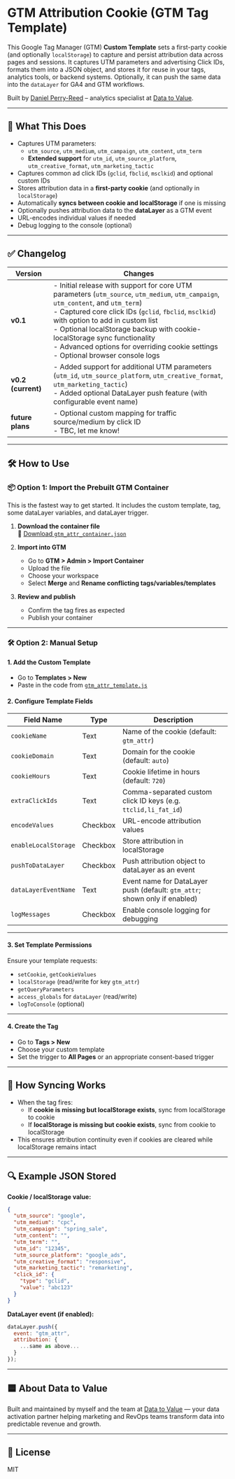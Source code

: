 # GTM Attribution Cookie (GTM Tag Template)

This Google Tag Manager (GTM) **Custom Template** sets a first-party cookie (and optionally `localStorage`) to capture and persist attribution data across pages and sessions. It captures UTM parameters and advertising Click IDs, formats them into a JSON object, and stores it for reuse in your tags, analytics tools, or backend systems. Optionally, it can push the same data into the `dataLayer` for GA4 and GTM workflows.

Built by [Daniel Perry-Reed](https://www.linkedin.com/in/danielperryreed/) – analytics specialist at [Data to Value](https://www.datatovalue.com).

---

## 🚀 What This Does

* Captures UTM parameters:
  * `utm_source`, `utm_medium`, `utm_campaign`, `utm_content`, `utm_term`
  * **Extended support** for `utm_id`, `utm_source_platform`, `utm_creative_format`, `utm_marketing_tactic`
* Captures common ad click IDs (`gclid`, `fbclid`, `msclkid`) and optional custom IDs
* Stores attribution data in a **first-party cookie** (and optionally in `localStorage`)
* Automatically **syncs between cookie and localStorage** if one is missing
* Optionally pushes attribution data to the **dataLayer** as a GTM event
* URL-encodes individual values if needed
* Debug logging to the console (optional)

---

## ✅ Changelog

| Version     | Changes |
|-------------|---------|
| **v0.1** | - Initial release with support for core UTM parameters (`utm_source`, `utm_medium`, `utm_campaign`, `utm_content`, and `utm_term`) <br> - Captured core click IDs (`gclid`, `fbclid`, `msclkid`) with option to add in custom list <br> - Optional localStorage backup with cookie-localStorage sync functionality <br> - Advanced options for overriding cookie settings <br> - Optional browser console logs |
| **v0.2 (current)** | - Added support for additional UTM parameters (`utm_id`, `utm_source_platform`, `utm_creative_format`, `utm_marketing_tactic`) <br> - Added optional DataLayer push feature (with configurable event name) |
| **future plans** | - Optional custom mapping for traffic source/medium by click ID <br> - TBC, let me know! |

---

## 🛠️ How to Use

### 📦 Option 1: Import the Prebuilt GTM Container

This is the fastest way to get started. It includes the custom template, tag, some dataLayer variables, and dataLayer trigger.

1. **Download the container file**  
   📄 [Download `gtm_attr_container.json`](./gtm_attr_container.json)

2. **Import into GTM**
   * Go to **GTM > Admin > Import Container**
   * Upload the file
   * Choose your workspace
   * Select **Merge** and **Rename conflicting tags/variables/templates**

3. **Review and publish**
   * Confirm the tag fires as expected
   * Publish your container

---

### 🛠️ Option 2: Manual Setup

#### 1. Add the Custom Template

* Go to **Templates > New**
* Paste in the code from [`gtm_attr_template.js`](./gtm_attr_template.js)

#### 2. Configure Template Fields

| Field Name            | Type     | Description                                                                 |
|-----------------------|----------|-----------------------------------------------------------------------------|
| `cookieName`          | Text     | Name of the cookie (default: `gtm_attr`)                                   |
| `cookieDomain`        | Text     | Domain for the cookie (default: `auto`)                                    |
| `cookieHours`         | Text     | Cookie lifetime in hours (default: `720`)                                  |
| `extraClickIds`       | Text     | Comma-separated custom click ID keys (e.g. `ttclid,li_fat_id`)             |
| `encodeValues`        | Checkbox | URL-encode attribution values                                               |
| `enableLocalStorage`  | Checkbox | Store attribution in localStorage                                           |
| `pushToDataLayer`     | Checkbox | Push attribution object to dataLayer as an event                           |
| `dataLayerEventName`  | Text     | Event name for DataLayer push (default: `gtm_attr`; shown only if enabled) |
| `logMessages`         | Checkbox | Enable console logging for debugging                                        |

---

#### 3. Set Template Permissions

Ensure your template requests:

* `setCookie`, `getCookieValues`
* `localStorage` (read/write for key `gtm_attr`)
* `getQueryParameters`
* `access_globals` for `dataLayer` (read/write)
* `logToConsole` (optional)

---

#### 4. Create the Tag

* Go to **Tags > New**
* Choose your custom template
* Set the trigger to **All Pages** or an appropriate consent-based trigger

---

## 🧠 How Syncing Works

* When the tag fires:
  * If **cookie is missing but localStorage exists**, sync from localStorage to cookie
  * If **localStorage is missing but cookie exists**, sync from cookie to localStorage
* This ensures attribution continuity even if cookies are cleared while localStorage remains intact

---

## 🔍 Example JSON Stored

**Cookie / localStorage value:**

```json
{
  "utm_source": "google",
  "utm_medium": "cpc",
  "utm_campaign": "spring_sale",
  "utm_content": "",
  "utm_term": "",
  "utm_id": "12345",
  "utm_source_platform": "google_ads",
  "utm_creative_format": "responsive",
  "utm_marketing_tactic": "remarketing",
  "click_id": {
    "type": "gclid",
    "value": "abc123"
  }
}
```

**DataLayer event (if enabled):**

```javascript
dataLayer.push({
  event: "gtm_attr",
  attribution: {
    ...same as above...
  }
});
```

---

## 🟦 About Data to Value

Built and maintained by myself and the team at [Data to Value](https://www.datatovalue.com) — your data activation partner helping marketing and RevOps teams transform data into predictable revenue and growth.

---

## 📄 License

MIT
